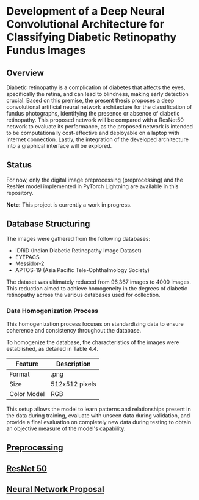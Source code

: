 # Development of a Deep Neural Convolutional Architecture for Classifying Diabetic Retinopathy Fundus Images

## Overview
Diabetic retinopathy is a complication of diabetes that affects the eyes, specifically the retina, and can lead to blindness, making early detection crucial. Based on this premise, the present thesis proposes a deep convolutional artificial neural network architecture for the classification of fundus photographs, identifying the presence or absence of diabetic retinopathy. This proposed network will be compared with a ResNet50 network to evaluate its performance, as the proposed network is intended to be computationally cost-effective and deployable on a laptop with internet connection.
Lastly, the integration of the developed architecture into a graphical interface will be explored.

## Status
For now, only the digital image preprocessing (preprocessing) and the ResNet model implemented in PyTorch Lightning are available in this repository.

**Note:** This project is currently a work in progress.

## Database Structuring
The images were gathered from the following databases:

- IDRiD (Indian Diabetic Retinopathy Image Dataset)
- EYEPACS 
- Messidor-2 
- APTOS-19 (Asia Pacific Tele-Ophthalmology Society) 

The dataset was ultimately reduced from 96,367 images to 4000 images. This reduction aimed to achieve homogeneity in the degrees of diabetic retinopathy across the various databases used for collection.

### Data Homogenization Process
This homogenization process focuses on standardizing data to ensure coherence and consistency throughout the database.

To homogenize the database, the characteristics of the images were established, as detailed in Table 4.4.

| Feature         | Description                                             |
|-----------------|---------------------------------------------------------|
| Format          | .png                                                    |
| Size            | 512x512 pixels                                         |
| Color Model     | RGB                                                     |

This setup allows the model to learn patterns and relationships present in the data during training, evaluate with unseen data during validation, and provide a final evaluation on completely new data during testing to obtain an objective measure of the model's capability.

## [Preprocessing](Preprocessing/README.md)
## [ResNet 50](ResNet50/README.md)
## [Neural Network Proposal](NN-Proposal/README.md)

